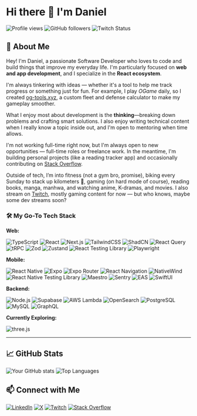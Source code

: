 # Hi there 👋 I'm Daniel

![Profile views](https://komarev.com/ghpvc/?username=danielfryy&color=blue)
![GitHub followers](https://img.shields.io/github/followers/danielfryy?label=Follow&style=social)
![Twitch Status](https://img.shields.io/twitch/status/danielfryy?style=social)

## 🚀 About Me
Hey! I'm Daniel, a passionate Software Developer who loves to code and build things that improve my everyday life. I'm particularly focused on **web and app development**, and I specialize in the **React ecosystem**.

I'm always tinkering with ideas — whether it's a tool to help me track progress or something just for fun. For example, I play *OGame* daily, so I created [og-tools.xyz](https://og-tools.xyz), a custom fleet and defense calculator to make my gameplay smoother.

What I enjoy most about development is the **thinking**—breaking down problems and crafting smart solutions. I also enjoy writing technical content when I really know a topic inside out, and I'm open to mentoring when time allows.

I'm not working full-time right now, but I'm always open to new opportunities — full-time roles or freelance work. In the meantime, I'm building personal projects (like a reading tracker app) and occasionally contributing on [Stack Overflow](https://stackoverflow.com/users/11847142/danielfryy).

Outside of tech, I’m into fitness (not a gym bro, promise), biking every Sunday to stack up kilometers 🚴, gaming (on hard mode of course), reading books, manga, manhwa, and watching anime, K-dramas, and movies. I also stream on [Twitch](https://www.twitch.tv/danielfryy), mostly gaming content for now — but who knows, maybe some dev streams soon?

### 🛠️ My Go-To Tech Stack

**Web:**

![TypeScript](https://img.shields.io/badge/-TypeScript-3178C6?style=for-the-badge&logo=typescript&logoColor=white)
![React](https://img.shields.io/badge/-React-20232A?style=for-the-badge&logo=react)
![Next.js](https://img.shields.io/badge/-Next.js-000000?style=for-the-badge&logo=nextdotjs)
![TailwindCSS](https://img.shields.io/badge/-TailwindCSS-38B2AC?style=for-the-badge&logo=tailwindcss&logoColor=white)
![ShadCN](https://img.shields.io/badge/-ShadCN-111827?style=for-the-badge&logo=vercel&logoColor=white)
![React Query](https://img.shields.io/badge/-React%20Query-ff4154?style=for-the-badge&logo=reactquery&logoColor=white)
![tRPC](https://img.shields.io/badge/-tRPC-2596be?style=for-the-badge&logo=trpc&logoColor=white)
![Zod](https://img.shields.io/badge/-Zod-informational?style=for-the-badge)
![Zustand](https://img.shields.io/badge/-Zustand-000000?style=for-the-badge&logo=zustand&logoColor=white)
![React Testing Library](https://img.shields.io/badge/-React%20Testing%20Library-E33332?style=for-the-badge&logo=testinglibrary&logoColor=white)
![Playwright](https://img.shields.io/badge/-Playwright-2EAD33?style=for-the-badge&logo=playwright&logoColor=white)

**Mobile:**

![React Native](https://img.shields.io/badge/-React%20Native-20232A?style=for-the-badge&logo=react)
![Expo](https://img.shields.io/badge/-Expo-000020?style=for-the-badge&logo=expo)
![Expo Router](https://img.shields.io/badge/-Expo%20Router-000000?style=for-the-badge&logo=expo&logoColor=white)
![React Navigation](https://img.shields.io/badge/-React%20Navigation-000000?style=for-the-badge&logo=react&logoColor=white)
![NativeWind](https://img.shields.io/badge/-NativeWind-06B6D4?style=for-the-badge&logo=tailwindcss&logoColor=white)
![React Native Testing Library](https://img.shields.io/badge/-RNTL-000000?style=for-the-badge&logo=testinglibrary&logoColor=white)
![Maestro](https://img.shields.io/badge/-Maestro-4526F6?style=for-the-badge&logo=maestro&logoColor=white)
![Sentry](https://img.shields.io/badge/-Sentry-362D59?style=for-the-badge&logo=sentry&logoColor=white)
![EAS](https://img.shields.io/badge/-EAS-4630EB?style=for-the-badge&logo=expo&logoColor=white)
![SwiftUI](https://img.shields.io/badge/-SwiftUI-FA7343?style=for-the-badge&logo=swift&logoColor=white)

**Backend:**

![Node.js](https://img.shields.io/badge/-Node.js-339933?style=for-the-badge&logo=node.js&logoColor=white)
![Supabase](https://img.shields.io/badge/-Supabase-3FCF8E?style=for-the-badge&logo=supabase&logoColor=white)
![AWS Lambda](https://img.shields.io/badge/-AWS%20Lambda-FF9900?style=for-the-badge&logo=amazonaws&logoColor=white)
![OpenSearch](https://img.shields.io/badge/-OpenSearch-005EB8?style=for-the-badge&logo=opensearch&logoColor=white)
![PostgreSQL](https://img.shields.io/badge/-PostgreSQL-336791?style=for-the-badge&logo=postgresql&logoColor=white)
![MySQL](https://img.shields.io/badge/-MySQL-4479A1?style=for-the-badge&logo=mysql&logoColor=white)
![GraphQL](https://img.shields.io/badge/-GraphQL-E10098?style=for-the-badge&logo=graphql&logoColor=white)

**Currently Exploring:**

![three.js](https://img.shields.io/badge/-three.js-000000?style=for-the-badge&logo=threedotjs&logoColor=white)

---

## 📈 GitHub Stats

![Your GitHub stats](https://github-readme-stats.vercel.app/api?username=danielfryy&show_icons=true&theme=default)
![Top Languages](https://github-readme-stats.vercel.app/api/top-langs/?username=danielfryy&layout=compact)

## 📫 Connect with Me

[![LinkedIn](https://custom-icon-badges.demolab.com/badge/LinkedIn-0A66C2?logo=linkedin-white&logoColor=fff)](https://linkedin.com/in/danielfryy) [![X](https://img.shields.io/badge/X-%23000000.svg?logo=X&logoColor=white)](https://twitter.com/danielfryy) [![Twitch](https://img.shields.io/badge/Twitch-%239146FF.svg?logo=Twitch&logoColor=white)](https://twitch.tv/danielfryy) [![Stack Overflow](https://img.shields.io/badge/-Stack%20Overflow-FE7A16?logo=stack-overflow&logoColor=white)](https://stackoverflow.com/users/11847142/danielfryy)
